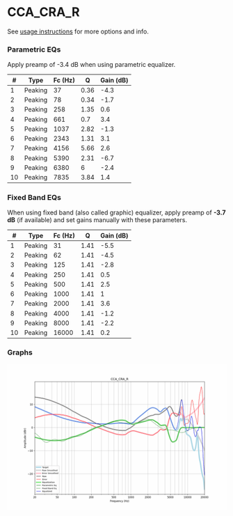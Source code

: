 # CCA_CRA_R
See [usage instructions](https://github.com/jaakkopasanen/AutoEq#usage) for more options and info.

### Parametric EQs
Apply preamp of -3.4 dB when using parametric equalizer.

|   # | Type    |   Fc (Hz) |    Q |   Gain (dB) |
|-----|---------|-----------|------|-------------|
|   1 | Peaking |        37 | 0.36 |        -4.3 |
|   2 | Peaking |        78 | 0.34 |        -1.7 |
|   3 | Peaking |       258 | 1.35 |         0.6 |
|   4 | Peaking |       661 | 0.7  |         3.4 |
|   5 | Peaking |      1037 | 2.82 |        -1.3 |
|   6 | Peaking |      2343 | 1.31 |         3.1 |
|   7 | Peaking |      4156 | 5.66 |         2.6 |
|   8 | Peaking |      5390 | 2.31 |        -6.7 |
|   9 | Peaking |      6380 | 6    |        -2.4 |
|  10 | Peaking |      7835 | 3.84 |         1.4 |

### Fixed Band EQs
When using fixed band (also called graphic) equalizer, apply preamp of **-3.7 dB** (if available) and set gains manually with these parameters.

|   # | Type    |   Fc (Hz) |    Q |   Gain (dB) |
|-----|---------|-----------|------|-------------|
|   1 | Peaking |        31 | 1.41 |        -5.5 |
|   2 | Peaking |        62 | 1.41 |        -4.5 |
|   3 | Peaking |       125 | 1.41 |        -2.8 |
|   4 | Peaking |       250 | 1.41 |         0.5 |
|   5 | Peaking |       500 | 1.41 |         2.5 |
|   6 | Peaking |      1000 | 1.41 |         1   |
|   7 | Peaking |      2000 | 1.41 |         3.6 |
|   8 | Peaking |      4000 | 1.41 |        -1.2 |
|   9 | Peaking |      8000 | 1.41 |        -2.2 |
|  10 | Peaking |     16000 | 1.41 |         0.2 |

### Graphs
![](./CCA_CRA_R.png)
